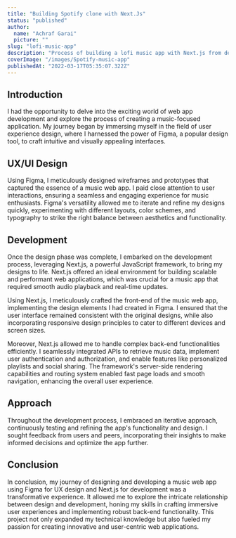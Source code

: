 ```yaml
---
title: "Building Spotify clone with Next.Js"
status: "published"
author:
  name: "Achraf Garai"
  picture: ""
slug: "lofi-music-app"
description: "Process of building a lofi music app with Next.js from design to deployment"
coverImage: "/images/Spotify-music-app"
publishedAt: "2022-03-17T05:35:07.322Z"
---
```


## Introduction

I had the opportunity to delve into the exciting world of web app development and explore the process of creating a music-focused application. My journey began by immersing myself in the field of user experience design, where I harnessed the power of Figma, a popular design tool, to craft intuitive and visually appealing interfaces.

## UX/UI Design

Using Figma, I meticulously designed wireframes and prototypes that captured the essence of a music web app. I paid close attention to user interactions, ensuring a seamless and engaging experience for music enthusiasts. Figma's versatility allowed me to iterate and refine my designs quickly, experimenting with different layouts, color schemes, and typography to strike the right balance between aesthetics and functionality.

## Development

Once the design phase was complete, I embarked on the development process, leveraging Next.js, a powerful JavaScript framework, to bring my designs to life. Next.js offered an ideal environment for building scalable and performant web applications, which was crucial for a music app that required smooth audio playback and real-time updates.

Using Next.js, I meticulously crafted the front-end of the music web app, implementing the design elements I had created in Figma. I ensured that the user interface remained consistent with the original designs, while also incorporating responsive design principles to cater to different devices and screen sizes.

Moreover, Next.js allowed me to handle complex back-end functionalities efficiently. I seamlessly integrated APIs to retrieve music data, implement user authentication and authorization, and enable features like personalized playlists and social sharing. The framework's server-side rendering capabilities and routing system enabled fast page loads and smooth navigation, enhancing the overall user experience.

## Approach

Throughout the development process, I embraced an iterative approach, continuously testing and refining the app's functionality and design. I sought feedback from users and peers, incorporating their insights to make informed decisions and optimize the app further.

## Conclusion

In conclusion, my journey of designing and developing a music web app using Figma for UX design and Next.js for development was a transformative experience. It allowed me to explore the intricate relationship between design and development, honing my skills in crafting immersive user experiences and implementing robust back-end functionality. This project not only expanded my technical knowledge but also fueled my passion for creating innovative and user-centric web applications.
